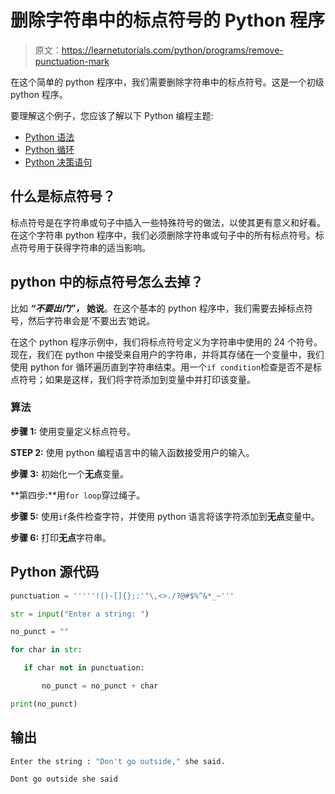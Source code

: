 # 删除字符串中的标点符号的 Python 程序

> 原文：<https://learnetutorials.com/python/programs/remove-punctuation-mark>

在这个简单的 python 程序中，我们需要删除字符串中的标点符号。这是一个初级 python 程序。

要理解这个例子，您应该了解以下 Python 编程主题:

*   [Python 语法](../../python/syntax-comments "Python Syntax")
*   [Python 循环](../../python/python-loop-tutorials "Loops in Python")
*   [Python 决策语句](../../python/decision-making-statements "Python decision making statements")

## 什么是标点符号？

标点符号是在字符串或句子中插入一些特殊符号的做法，以使其更有意义和好看。在这个字符串 python 程序中，我们必须删除字符串或句子中的所有标点符号。标点符号用于获得字符串的适当影响。

## python 中的标点符号怎么去掉？

比如 ***“不要出门”，*** **她说**。在这个基本的 python 程序中，我们需要去掉标点符号，然后字符串会是‘不要出去’她说。

在这个 python 程序示例中，我们将标点符号定义为字符串中使用的 24 个符号。现在，我们在 python 中接受来自用户的字符串，并将其存储在一个变量中，我们使用 python for 循环遍历直到字符串结束。用一个`if condition`检查是否不是标点符号；如果是这样，我们将字符添加到变量中并打印该变量。

### 算法

**步骤 1:** 使用变量定义标点符号。

**STEP 2:** 使用 python 编程语言中的输入函数接受用户的输入。

**步骤 3:** 初始化一个**无点**变量。

**第四步:**用`for loop`穿过绳子。

**步骤 5:** 使用`if`条件检查字符，并使用 python 语言将该字符添加到**无点**变量中。

**步骤 6:** 打印**无点**字符串。

## Python 源代码

```py
punctuation = '''''!()-[]{};:'"\,<>./?@#$%^&*_~'''  

str = input("Enter a string: ") 

no_punct = ""  

for char in str:  

   if char not in punctuation:  

       no_punct = no_punct + char  

print(no_punct) 

```

## 输出

```py
Enter the string : "Don't go outside," she said.

Dont go outside she said
```